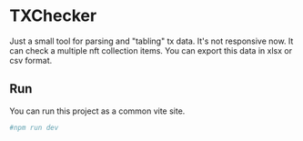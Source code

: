 # TXChecker
Just a small tool for parsing and "tabling" tx data. It's not responsive now.
It can check a multiple nft collection items. 
You can export this data in xlsx or csv format.

## Run
You can run this project as a common vite site. 

```bash
#npm run dev
```
